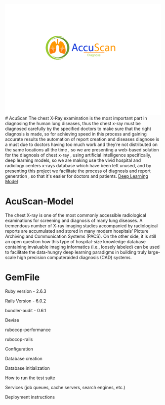 <img src="logo.png" alt="Logo">
# AcuScan
The chest X-Ray examination is the most important part in diagnosing the human lung diseases, thus the chest x-ray must be diagnosed carefully by the specified doctors to make sure that the right diagnosis is made, so for achieving speed in this process and gaining accurate results the automation of report creation and diseases diagnose is a must due to doctors having too much work and they’re not distributed on the same locations all the time , so we are presenting a web-based solution for the diagnosis of chest x-ray , using artificial intelligence specifically, deep learning models, so we are making use the vivid hospital and radiology centers x-rays database which have been left unused, and by presenting this project we facilitate the process of diagnosis and report generation , so that it's easier for doctors and patients. <a href="https://github.com/a-abdellatif98/AcuScan-Model">Deep Learning Model</a>
 
# AcuScan-Model 
The chest X-ray is one of the most commonly accessible radiological examinations for screening and diagnosis of many lung diseases.
A tremendous number of X-ray imaging studies accompanied by radiological reports are accumulated and stored in many modern hospitals’ Picture Archiving and Communication Systems (PACS).
On the other side, it is still an open question how this type of hospital-size knowledge database containing invaluable imaging informatics (i.e., loosely labeled) can be used to facilitate the data-hungry deep learning paradigms in building truly large-scale high precision computeraided diagnosis (CAD) systems.


# GemFile
Ruby version - 2.6.3 

Rails Version - 6.0.2

bundler-audit - 0.6.1

Devise

rubocop-performance

rubocop-rails

Configuration

Database creation

Database initialization

How to run the test suite

Services (job queues, cache servers, search engines, etc.)

Deployment instructions

